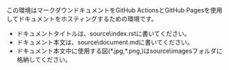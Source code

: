 この環境はマークダウンドキュメントをGitHub ActionsとGitHub Pagesを使用してドキュメントをホスティングするための環境です。

* ドキュメントタイトルは、source\index.rstに書いてください。
* ドキュメント本文は、source\document.mdに書いてください。
* ドキュメント本文中に使用する図(\*.jpg,\*.png,)はsource\imagesフォルダに格納してください。
